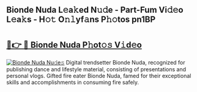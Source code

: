 ## Bionde Nuda L𝚎a𝚔ed N𝚞𝚍e - Part-Fum Vi𝚍𝚎o L𝚎a𝚔s - H𝚘𝚝 O𝚗𝚕yf𝚊ns P𝚑𝚘tos pn1BP

# <h2><a href="http://kf1h5go.oniu.top/?m=Bionde+Nuda">🔗👉 🔴 Bionde Nuda P𝚑ot𝚘𝚜 V𝚒d𝚎o</a></h2>

[![Bionde Nuda Nu𝚍e𝚜](https://i.imgur.com/0qMVB7G.gif)](http://kf1h5go.oniu.top/?m=Bionde+Nuda)
Digital trendsetter Bionde Nuda, recognized for publishing dance and lifestyle material, consisting of presentations and personal vlogs. Gifted fire eater Bionde Nuda, famed for their exceptional skills and accomplishments in consuming fire safely.  
